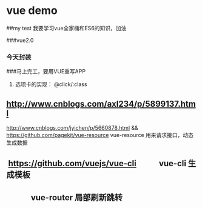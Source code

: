 # vue demo

##my test
我要学习vue全家桶和ES6的知识，加油

###vue2.0

### 今天封装
###马上完工，要用VUE重写APP

1. 选项卡的实现： @click/:class

## http://www.cnblogs.com/axl234/p/5899137.html 
  http://www.cnblogs.com/jyichen/p/5660878.html &&
  https://github.com/pagekit/vue-resource
  vue-resource 用来请求接口，动态生成数据
##  https://github.com/vuejs/vue-cli            vue-cli 生成模板
##              vue-router 局部刷新跳转



